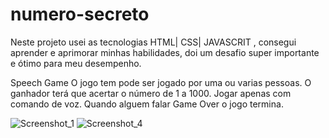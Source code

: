 # numero-secreto

Neste projeto usei as tecnologias HTML| CSS| JAVASCRIT , consegui aprender e
aprimorar minhas habilidades, doi um desafio super importante e ótimo para meu desempenho.

Speech Game
O jogo tem pode ser jogado por uma ou varias pessoas.
O ganhador terá que acertar o número de 1 a 1000.
Jogar apenas com comando de voz.
Quando alguem falar Game Over o jogo termina.


![Screenshot_1](https://user-images.githubusercontent.com/88012503/215174321-a678caf0-dab6-428f-9858-d82726741063.png)
![Screenshot_4](https://user-images.githubusercontent.com/88012503/215174325-2aa9d0fb-5d59-4012-8d15-61c3b39ca3fd.png)
